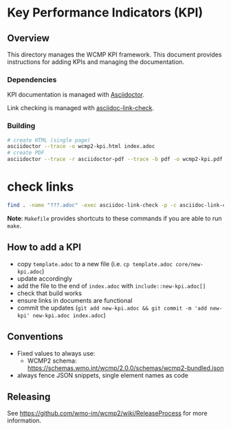 # Key Performance Indicators (KPI)

## Overview

This directory manages the WCMP KPI framework.  This document provides
instructions for adding KPIs and managing the documentation.

### Dependencies

KPI documentation is managed with [Asciidoctor](https://asciidoctor.org).

Link checking is managed with [asciidoc-link-check](https://www.npmjs.com/package/asciidoc-link-check).

### Building

```bash
# create HTML (single page)
asciidoctor --trace -o wcmp2-kpi.html index.adoc
# create PDF
asciidoctor --trace -r asciidoctor-pdf --trace -b pdf -o wcmp2-kpi.pdf index.adoc
```

# check links
```bash
find . -name "???.adoc" -exec asciidoc-link-check -p -c asciidoc-link-check-config.json {} \;
```

**Note**: `Makefile` provides shortcuts to these commands if you are able to run `make`.

## How to add a KPI

- copy `template.adoc` to a new file (i.e. `cp template.adoc core/new-kpi.adoc`)
- update accordingly
- add the file to the end of `index.adoc` with `include::new-kpi.adoc[]`
- check that build works
- ensure links in documents are functional
- commit the updates (`git add new-kpi.adoc && git commit -m 'add new-kpi' new-kpi.adoc index.adoc`)

## Conventions

- Fixed values to always use:
  - WCMP2 schema: https://schemas.wmo.int/wcmp/2.0.0/schemas/wcmp2-bundled.json
- always fence JSON snippets, single element names as code

## Releasing

See https://github.com/wmo-im/wcmp2/wiki/ReleaseProcess for more information.
